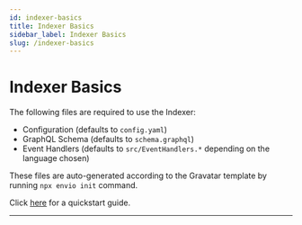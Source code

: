 ```yaml
---
id: indexer-basics
title: Indexer Basics
sidebar_label: Indexer Basics
slug: /indexer-basics
---
```




# Indexer Basics

The following files are required to use the Indexer:

- Configuration (defaults to `config.yaml`)
- GraphQL Schema (defaults to `schema.graphql`)
- Event Handlers (defaults to `src/EventHandlers.*` depending on the language chosen) 

These files are auto-generated according to the Gravatar template by running `npx envio init` command.

Click [<ins>here</ins>](./quickstart.md) for a quickstart guide.

---